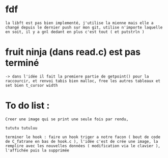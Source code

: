 # fdf
    la libft est pas bien implementé, j'utilise la mienne mais elle a changé depuis le dernier push sur mon git, utilise n'importe laquelle en soit, il y a gnl dedant en plus c'est tout ( et putstrln ) 

# fruit ninja (dans read.c) est pas terminé
    -> dans l'idée il fait la premiere partie de getpoint() pour la raccourcir, et renvoi tabis bien malloc, free les autres tableaux et set bien t_cursor width

# To do list : 
    Creer une image qui se print une seule fois par rendu,

    tututu tutuluu 

    terminer le hook : faire un hook triger a notre facon ( bout de code de C_fatrane en bas de hook.c ), l'idée c'est de crée une image, la remplire avec les nouvelles données ( modification via le clavier ), l'affichée puis la supprimée 

